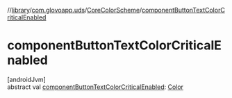 //[library](../../../index.md)/[com.glovoapp.uds](../index.md)/[CoreColorScheme](index.md)/[componentButtonTextColorCriticalEnabled](component-button-text-color-critical-enabled.md)

# componentButtonTextColorCriticalEnabled

[androidJvm]\
abstract val [componentButtonTextColorCriticalEnabled](component-button-text-color-critical-enabled.md): [Color](https://developer.android.com/reference/kotlin/androidx/compose/ui/graphics/Color.html)
